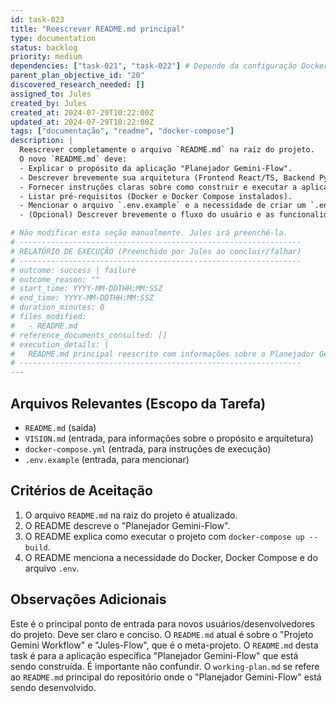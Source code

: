 ```yaml
---
id: task-023
title: "Reescrever README.md principal"
type: documentation
status: backlog
priority: medium
dependencies: ["task-021", "task-022"] # Depende da configuração Docker/Compose estar definida
parent_plan_objective_id: "20"
discovered_research_needed: []
assigned_to: Jules
created_by: Jules
created_at: 2024-07-29T10:22:00Z
updated_at: 2024-07-29T10:22:00Z
tags: ["documentação", "readme", "docker-compose"]
description: |
  Reescrever completamente o arquivo `README.md` na raiz do projeto.
  O novo `README.md` deve:
  - Explicar o propósito da aplicação "Planejador Gemini-Flow".
  - Descrever brevemente sua arquitetura (Frontend React/TS, Backend Python/FastAPI, Docker Compose).
  - Fornecer instruções claras sobre como construir e executar a aplicação usando `docker-compose up --build`.
  - Listar pré-requisitos (Docker e Docker Compose instalados).
  - Mencionar o arquivo `.env.example` e a necessidade de criar um `.env` com a `GEMINI_API_KEY`.
  - (Opcional) Descrever brevemente o fluxo do usuário e as funcionalidades.

# Não modificar esta seção manualmente. Jules irá preenchê-la.
# ---------------------------------------------------------------
# RELATÓRIO DE EXECUÇÃO (Preenchido por Jules ao concluir/falhar)
# ---------------------------------------------------------------
# outcome: success | failure
# outcome_reason: ""
# start_time: YYYY-MM-DDTHH:MM:SSZ
# end_time: YYYY-MM-DDTHH:MM:SSZ
# duration_minutes: 0
# files_modified:
#   - README.md
# reference_documents_consulted: []
# execution_details: |
#   README.md principal reescrito com informações sobre o Planejador Gemini-Flow, arquitetura e instruções de execução via Docker Compose.
# ---------------------------------------------------------------
---
```


## Arquivos Relevantes (Escopo da Tarefa)
* `README.md` (saída)
* `VISION.md` (entrada, para informações sobre o propósito e arquitetura)
* `docker-compose.yml` (entrada, para instruções de execução)
* `.env.example` (entrada, para mencionar)

## Critérios de Aceitação
1. O arquivo `README.md` na raiz do projeto é atualizado.
2. O README descreve o "Planejador Gemini-Flow".
3. O README explica como executar o projeto com `docker-compose up --build`.
4. O README menciona a necessidade do Docker, Docker Compose e do arquivo `.env`.

## Observações Adicionais
Este é o principal ponto de entrada para novos usuários/desenvolvedores do projeto. Deve ser claro e conciso.
O `README.md` atual é sobre o "Projeto Gemini Workflow" e "Jules-Flow", que é o meta-projeto. O `README.md` desta task é para a aplicação específica "Planejador Gemini-Flow" que está sendo construída. É importante não confundir. O `working-plan.md` se refere ao `README.md` principal do repositório onde o "Planejador Gemini-Flow" está sendo desenvolvido.
